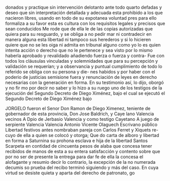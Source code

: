 donados y practique sin intervención delotanto ante todo quarto
defadas y deseo que sin interpretación detallada y adecuada esta prohibido a los que nacieron libres, usando en todo de su expotanea voluntad pres para ello formaliza a su favor esta es cultura con los requisitos legales y precisos que sean conducidos
Me rode que de ella le de las copias autorizadas que quiera para su resguardo, y se obliga a no pedir mar ni contradecir en manera alguna esta libertad ni tampoco sus herederos y si lo hicieren quiere que no se les oiga ni admita
en tribunal alguno como yo lo es quien intenta acción o derecho que no le pertenece y sea visto por lo mismo haberla aprobado y revalidado añadiendo fuerza o fuerza y contra-
Fue con todos los cláusulas vinculadas y solemnidades que para su percepción y validación se requerían; y a observancia y puntual cumplimiento de todo lo referido se obliga con su persona y die- nes habidos y por haber con el poderio de justicias semisione
fuera y renunciación de leyes en derecho necesarias con la
generación en forma. En su testimonio así, lo dijo, oborgó y no fir
mo por decir no saber y lo hizo a su ruego uno de los testigos
de la ejecución del Segundo Decreto de Diego Ximénez, bajo
el cual se ejecutó el Segundo Decreto de Diego Ximénez bajo

JORGELO fueron el Senor Don Ramon de Diego Ximenez, teniente de gobernador de esta provincia, Don Jose Baldrich, y Caye
lano Valencia vecinos
A Dpio de Jerbasio Valencia y como testigo Cayetano
A juego de serpiente Valencia
Valencia
Antonio Vicente Olaguech
Escrivano público
Libertad
festivos antes nombraban pareja con Carlos Ferret y Xiquets re- cuyo de ella a quien se colocó y otorga; Que do carta de alboro y libertad en forma a Saturnina su prohona esclava e hija de la libertad Santos Scarpeta en contidad de cincuenta pesos
de alaba que concesa tener recibidos de manos de esta a su entera satisfacción y contento sobre que por no ser de presente la entrega para dar fe de ella la concesa el alofagante y resumio
decir lo contrario, la excepción de la no numerada decumis so
prueba del recibo terminó siguiendo y más del caso. En cuya
virtud se desiste quieta y aparta del derecho de patronato, go